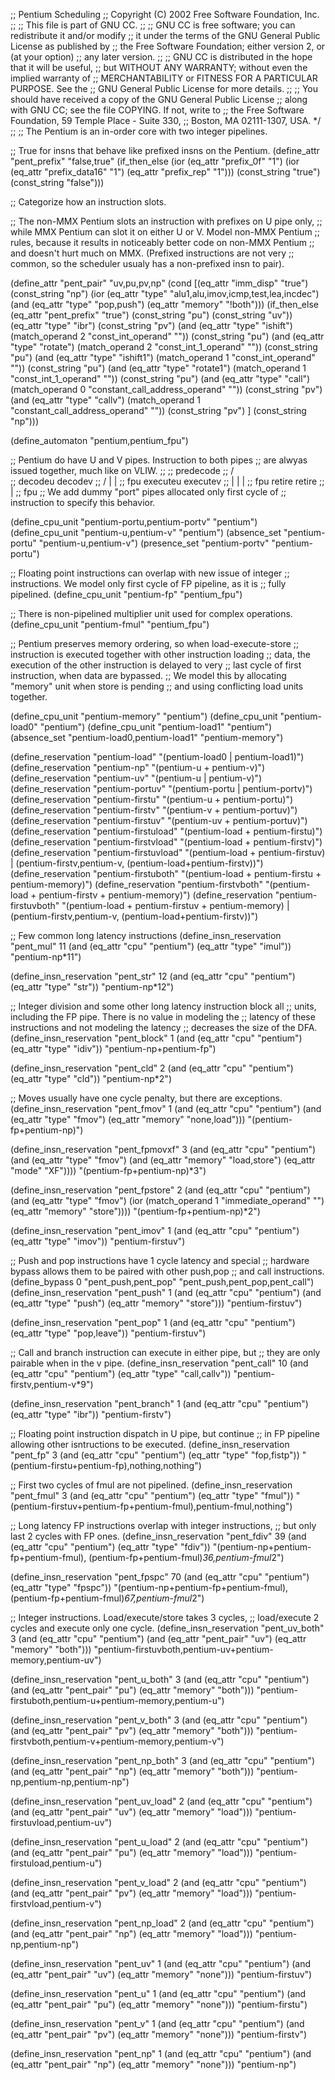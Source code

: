 ;; Pentium Scheduling
;; Copyright (C) 2002 Free Software Foundation, Inc.
;;
;; This file is part of GNU CC.
;;
;; GNU CC is free software; you can redistribute it and/or modify
;; it under the terms of the GNU General Public License as published by
;; the Free Software Foundation; either version 2, or (at your option)
;; any later version.
;;
;; GNU CC is distributed in the hope that it will be useful,
;; but WITHOUT ANY WARRANTY; without even the implied warranty of
;; MERCHANTABILITY or FITNESS FOR A PARTICULAR PURPOSE.  See the
;; GNU General Public License for more details.
;;
;; You should have received a copy of the GNU General Public License
;; along with GNU CC; see the file COPYING.  If not, write to
;; the Free Software Foundation, 59 Temple Place - Suite 330,
;; Boston, MA 02111-1307, USA.  */
;;
;; The Pentium is an in-order core with two integer pipelines.

;; True for insns that behave like prefixed insns on the Pentium.
(define_attr "pent_prefix" "false,true"
  (if_then_else (ior (eq_attr "prefix_0f" "1")
  		     (ior (eq_attr "prefix_data16" "1")
			  (eq_attr "prefix_rep" "1")))
    (const_string "true")
    (const_string "false")))

;; Categorize how an instruction slots.

;; The non-MMX Pentium slots an instruction with prefixes on U pipe only,
;; while MMX Pentium can slot it on either U or V.  Model non-MMX Pentium
;; rules, because it results in noticeably better code on non-MMX Pentium
;; and doesn't hurt much on MMX.  (Prefixed instructions are not very
;; common, so the scheduler usualy has a non-prefixed insn to pair).

(define_attr "pent_pair" "uv,pu,pv,np"
  (cond [(eq_attr "imm_disp" "true")
	   (const_string "np")
	 (ior (eq_attr "type" "alu1,alu,imov,icmp,test,lea,incdec")
	      (and (eq_attr "type" "pop,push")
		   (eq_attr "memory" "!both")))
	   (if_then_else (eq_attr "pent_prefix" "true")
	     (const_string "pu")
	     (const_string "uv"))
	 (eq_attr "type" "ibr")
	   (const_string "pv")
	 (and (eq_attr "type" "ishift")
	      (match_operand 2 "const_int_operand" ""))
	   (const_string "pu")
	 (and (eq_attr "type" "rotate")
	      (match_operand 2 "const_int_1_operand" ""))
	   (const_string "pu")
	 (and (eq_attr "type" "ishift1")
	      (match_operand 1 "const_int_operand" ""))
	   (const_string "pu")
	 (and (eq_attr "type" "rotate1")
	      (match_operand 1 "const_int_1_operand" ""))
	   (const_string "pu")
	 (and (eq_attr "type" "call")
	      (match_operand 0 "constant_call_address_operand" ""))
	   (const_string "pv")
	 (and (eq_attr "type" "callv")
	      (match_operand 1 "constant_call_address_operand" ""))
	   (const_string "pv")
	]
	(const_string "np")))

(define_automaton "pentium,pentium_fpu")

;; Pentium do have U and V pipes.  Instruction to both pipes
;; are alwyas issued together, much like on VLIW.
;;
;;                    predecode
;;                   /         \
;;               decodeu     decodev
;;             /    |           |
;;           fpu executeu    executev
;;            |     |           |
;;           fpu  retire     retire
;;            |
;;           fpu
;; We add dummy "port" pipes allocated only first cycle of
;; instruction to specify this behavior.

(define_cpu_unit "pentium-portu,pentium-portv" "pentium")
(define_cpu_unit "pentium-u,pentium-v" "pentium")
(absence_set "pentium-portu" "pentium-u,pentium-v")
(presence_set "pentium-portv" "pentium-portu")

;; Floating point instructions can overlap with new issue of integer
;; instructions.  We model only first cycle of FP pipeline, as it is
;; fully pipelined.
(define_cpu_unit "pentium-fp" "pentium_fpu")

;; There is non-pipelined multiplier unit used for complex operations.
(define_cpu_unit "pentium-fmul" "pentium_fpu")

;; Pentium preserves memory ordering, so when load-execute-store
;; instruction is executed together with other instruction loading
;; data, the execution of the other instruction is delayed to very
;; last cycle of first instruction, when data are bypassed.
;; We model this by allocating "memory" unit when store is pending
;; and using conflicting load units together.

(define_cpu_unit "pentium-memory" "pentium")
(define_cpu_unit "pentium-load0" "pentium")
(define_cpu_unit "pentium-load1" "pentium")
(absence_set "pentium-load0,pentium-load1" "pentium-memory")

(define_reservation "pentium-load" "(pentium-load0 | pentium-load1)")
(define_reservation "pentium-np" "(pentium-u + pentium-v)")
(define_reservation "pentium-uv" "(pentium-u | pentium-v)")
(define_reservation "pentium-portuv" "(pentium-portu | pentium-portv)")
(define_reservation "pentium-firstu" "(pentium-u + pentium-portu)")
(define_reservation "pentium-firstv" "(pentium-v + pentium-portuv)")
(define_reservation "pentium-firstuv" "(pentium-uv + pentium-portuv)")
(define_reservation "pentium-firstuload" "(pentium-load + pentium-firstu)")
(define_reservation "pentium-firstvload" "(pentium-load + pentium-firstv)")
(define_reservation "pentium-firstuvload" "(pentium-load + pentium-firstuv)
					   | (pentium-firstv,pentium-v,
					      (pentium-load+pentium-firstv))")
(define_reservation "pentium-firstuboth" "(pentium-load + pentium-firstu
					   + pentium-memory)")
(define_reservation "pentium-firstvboth" "(pentium-load + pentium-firstv
					   + pentium-memory)")
(define_reservation "pentium-firstuvboth" "(pentium-load + pentium-firstuv
					    + pentium-memory)
					   | (pentium-firstv,pentium-v,
					      (pentium-load+pentium-firstv))")

;; Few common long latency instructions
(define_insn_reservation "pent_mul" 11
  (and (eq_attr "cpu" "pentium")
       (eq_attr "type" "imul"))
  "pentium-np*11")

(define_insn_reservation "pent_str" 12
  (and (eq_attr "cpu" "pentium")
       (eq_attr "type" "str"))
  "pentium-np*12")

;; Integer division and some other long latency instruction block all
;; units, including the FP pipe.  There is no value in modeling the
;; latency of these instructions and not modeling the latency
;; decreases the size of the DFA.
(define_insn_reservation "pent_block" 1
  (and (eq_attr "cpu" "pentium")
       (eq_attr "type" "idiv"))
  "pentium-np+pentium-fp")

(define_insn_reservation "pent_cld" 2
  (and (eq_attr "cpu" "pentium")
       (eq_attr "type" "cld"))
  "pentium-np*2")

;;  Moves usually have one cycle penalty, but there are exceptions.
(define_insn_reservation "pent_fmov" 1
  (and (eq_attr "cpu" "pentium")
       (and (eq_attr "type" "fmov")
	    (eq_attr "memory" "none,load")))
  "(pentium-fp+pentium-np)")

(define_insn_reservation "pent_fpmovxf" 3
  (and (eq_attr "cpu" "pentium")
       (and (eq_attr "type" "fmov")
	    (and (eq_attr "memory" "load,store")
		 (eq_attr "mode" "XF"))))
  "(pentium-fp+pentium-np)*3")

(define_insn_reservation "pent_fpstore" 2
  (and (eq_attr "cpu" "pentium")
       (and (eq_attr "type" "fmov")
	    (ior (match_operand 1 "immediate_operand" "")
		 (eq_attr "memory" "store"))))
  "(pentium-fp+pentium-np)*2")

(define_insn_reservation "pent_imov" 1
  (and (eq_attr "cpu" "pentium")
       (eq_attr "type" "imov"))
  "pentium-firstuv")

;; Push and pop instructions have 1 cycle latency and special
;; hardware bypass allows them to be paired with other push,pop
;; and call instructions.
(define_bypass 0 "pent_push,pent_pop" "pent_push,pent_pop,pent_call")
(define_insn_reservation "pent_push" 1
  (and (eq_attr "cpu" "pentium")
       (and (eq_attr "type" "push")
	    (eq_attr "memory" "store")))
  "pentium-firstuv")

(define_insn_reservation "pent_pop" 1
  (and (eq_attr "cpu" "pentium")
       (eq_attr "type" "pop,leave"))
  "pentium-firstuv")

;; Call and branch instruction can execute in either pipe, but
;; they are only pairable when in the v pipe.
(define_insn_reservation "pent_call" 10
  (and (eq_attr "cpu" "pentium")
       (eq_attr "type" "call,callv"))
  "pentium-firstv,pentium-v*9")

(define_insn_reservation "pent_branch" 1
  (and (eq_attr "cpu" "pentium")
       (eq_attr "type" "ibr"))
  "pentium-firstv")

;; Floating point instruction dispatch in U pipe, but continue
;; in FP pipeline allowing other isntructions to be executed.
(define_insn_reservation "pent_fp" 3
  (and (eq_attr "cpu" "pentium")
       (eq_attr "type" "fop,fistp"))
  "(pentium-firstu+pentium-fp),nothing,nothing")

;; First two cycles of fmul are not pipelined.
(define_insn_reservation "pent_fmul" 3
  (and (eq_attr "cpu" "pentium")
       (eq_attr "type" "fmul"))
  "(pentium-firstuv+pentium-fp+pentium-fmul),pentium-fmul,nothing")

;; Long latency FP instructions overlap with integer instructions,
;; but only last 2 cycles with FP ones.
(define_insn_reservation "pent_fdiv" 39
  (and (eq_attr "cpu" "pentium")
       (eq_attr "type" "fdiv"))
  "(pentium-np+pentium-fp+pentium-fmul),
   (pentium-fp+pentium-fmul)*36,pentium-fmul*2")

(define_insn_reservation "pent_fpspc" 70
  (and (eq_attr "cpu" "pentium")
       (eq_attr "type" "fpspc"))
  "(pentium-np+pentium-fp+pentium-fmul),
   (pentium-fp+pentium-fmul)*67,pentium-fmul*2")

;; Integer instructions.  Load/execute/store takes 3 cycles,
;; load/execute 2 cycles and execute only one cycle.
(define_insn_reservation "pent_uv_both" 3
  (and (eq_attr "cpu" "pentium")
       (and (eq_attr "pent_pair" "uv")
	    (eq_attr "memory" "both")))
  "pentium-firstuvboth,pentium-uv+pentium-memory,pentium-uv")

(define_insn_reservation "pent_u_both" 3
  (and (eq_attr "cpu" "pentium")
       (and (eq_attr "pent_pair" "pu")
	    (eq_attr "memory" "both")))
  "pentium-firstuboth,pentium-u+pentium-memory,pentium-u")

(define_insn_reservation "pent_v_both" 3
  (and (eq_attr "cpu" "pentium")
       (and (eq_attr "pent_pair" "pv")
	    (eq_attr "memory" "both")))
  "pentium-firstvboth,pentium-v+pentium-memory,pentium-v")

(define_insn_reservation "pent_np_both" 3
  (and (eq_attr "cpu" "pentium")
       (and (eq_attr "pent_pair" "np")
	    (eq_attr "memory" "both")))
  "pentium-np,pentium-np,pentium-np")

(define_insn_reservation "pent_uv_load" 2
  (and (eq_attr "cpu" "pentium")
       (and (eq_attr "pent_pair" "uv")
	    (eq_attr "memory" "load")))
  "pentium-firstuvload,pentium-uv")

(define_insn_reservation "pent_u_load" 2
  (and (eq_attr "cpu" "pentium")
       (and (eq_attr "pent_pair" "pu")
	    (eq_attr "memory" "load")))
  "pentium-firstuload,pentium-u")

(define_insn_reservation "pent_v_load" 2
  (and (eq_attr "cpu" "pentium")
       (and (eq_attr "pent_pair" "pv")
	    (eq_attr "memory" "load")))
  "pentium-firstvload,pentium-v")

(define_insn_reservation "pent_np_load" 2
  (and (eq_attr "cpu" "pentium")
       (and (eq_attr "pent_pair" "np")
	    (eq_attr "memory" "load")))
  "pentium-np,pentium-np")

(define_insn_reservation "pent_uv" 1
  (and (eq_attr "cpu" "pentium")
       (and (eq_attr "pent_pair" "uv")
	    (eq_attr "memory" "none")))
  "pentium-firstuv")

(define_insn_reservation "pent_u" 1
  (and (eq_attr "cpu" "pentium")
       (and (eq_attr "pent_pair" "pu")
	    (eq_attr "memory" "none")))
  "pentium-firstu")

(define_insn_reservation "pent_v" 1
  (and (eq_attr "cpu" "pentium")
       (and (eq_attr "pent_pair" "pv")
	    (eq_attr "memory" "none")))
  "pentium-firstv")

(define_insn_reservation "pent_np" 1
  (and (eq_attr "cpu" "pentium")
       (and (eq_attr "pent_pair" "np")
	    (eq_attr "memory" "none")))
  "pentium-np")

